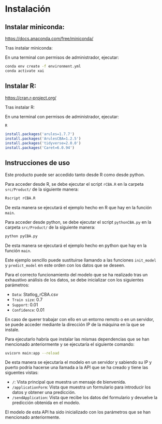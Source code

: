 # Instalación
## Instalar miniconda:

https://docs.anaconda.com/free/miniconda/ 

Tras instalar miniconda:

En una terminal con permisos de administrador, ejecutar: 

```bash
conda env create -f environment.yml
conda activate xai
```

## Instalar R:

https://cran.r-project.org/

Tras instalar R:

En una terminal con permisos de administrador, ejecutar: 

```bash
R
```

```R
install.packages('arules=1.7.7')
install.packages('ArulesCBA=1.2.5')
install.packages('tidyverse=2.0.0')
install.packages('Caret=6.0.94')
```

## Instrucciones de uso

Este producto puede ser accedido tanto desde R como desde python. 

Para acceder desde R, se debe ejecutar el script `rCBA.R` en la carpeta `src/Product/` de la siguiente manera:

```bash
Rscript rCBA.R 
```

De esta manera se ejecutará el ejemplo hecho en R que hay en la función `main`.

Para acceder desde python, se debe ejecutar el script `pythonCBA.py` en la carpeta `src/Product/` de la siguiente manera:

```bash
python pyCBA.py
```
De esta manera se ejecutará el ejemplo hecho en python que hay en la función `main`.

Este ejemplo sencillo puede sustituirse llamando a las funciones `init_model` y `predict_model` en este orden con los datos que se deseen.

Para el correcto funcionamiento del modelo que se ha realizado tras un exhaustivo análisis de los datos, se debe inicializar con los siguientes parámetros:

- `Data`: Statlog_rCBA.csv
- `Train size`: 0.7
- `Support`: 0.01
- `Confidence`: 0.01

En caso de querer trabajar con ello en un entorno remoto o en un servidor, se puede acceder mediante la dirección IP de la máquina en la que se instale.

Para ejecutarlo habría que instalar las mismas dependencias que se han mencionado anteriormente y se ejecutaría el siguiente comando:

```bash
uvicorn main:app --reload
```

De esta manera se ejecutaría el modelo en un servidor y sabiendo su IP y puerto podría hacerse una llamada a la API que se ha creado y tiene las siguentes vistas:

- `/`: Vista principal que muestra un mensaje de bienvenida.
- `/applicationForm`: Vista que muestra un formulario para introducir los datos y obtener una predicción.
- `/sendApplication`: Vista que recibe los datos del formulario y devuelve la predicción obtenida en el modelo.

El modelo de esta API ha sido inicializado con los parámetros que se han mencionado anteriormente.